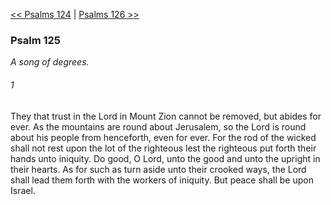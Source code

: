 [<< Psalms 124](Psalms%20124)  |  [Psalms 126 >>](Psalms%20126)

### Psalm 125

*A song of degrees.*

###### 1
They that trust in the Lord in Mount Zion cannot be removed, but abides for ever. As the mountains are round about Jerusalem, so the Lord is round about his people from henceforth, even for ever. For the rod of the wicked shall not rest upon the lot of the righteous lest the righteous put forth their hands unto iniquity. Do good, O Lord, unto the good and unto the upright in their hearts. As for such as turn aside unto their crooked ways, the Lord shall lead them forth with the workers of iniquity. But peace shall be upon Israel.